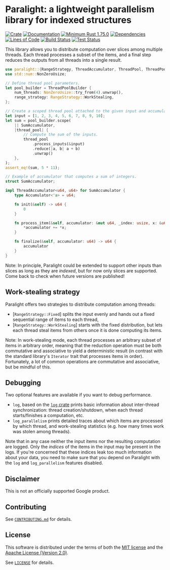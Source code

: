 # Paralight: a lightweight parallelism library for indexed structures

[![Crate](https://img.shields.io/crates/v/paralight.svg?logo=rust)](https://crates.io/crates/paralight)
[![Documentation](https://img.shields.io/docsrs/paralight?logo=rust)](https://docs.rs/paralight)
[![Minimum Rust 1.75.0](https://img.shields.io/badge/rust-1.75.0%2B-orange.svg?logo=rust)](https://releases.rs/docs/1.75.0/)
[![Dependencies](https://deps.rs/repo/github/gendx/paralight/status.svg)](https://deps.rs/repo/github/gendx/paralight)
[![Lines of Code](https://www.aschey.tech/tokei/github/gendx/paralight?category=code)](https://github.com/aschey/vercel-tokei)
[![Build Status](https://github.com/gendx/paralight/workflows/Build/badge.svg)](https://github.com/gendx/paralight/actions/workflows/build.yml)
[![Test Status](https://github.com/gendx/paralight/workflows/Tests/badge.svg)](https://github.com/gendx/paralight/actions/workflows/tests.yml)

This library allows you to distribute computation over slices among multiple
threads. Each thread processes a subset of the items, and a final step reduces
the outputs from all threads into a single result.

```rust
use paralight::{RangeStrategy, ThreadAccumulator, ThreadPool, ThreadPoolBuilder};
use std::num::NonZeroUsize;

// Define thread pool parameters.
let pool_builder = ThreadPoolBuilder {
    num_threads: NonZeroUsize::try_from(4).unwrap(),
    range_strategy: RangeStrategy::WorkStealing,
};

// Create a scoped thread pool attached to the given input and accumulator (see below).
let input = [1, 2, 3, 4, 5, 6, 7, 8, 9, 10];
let sum = pool_builder.scope(
    || SumAccumulator,
    |thread_pool| {
        // Compute the sum of the inputs.
        thread_pool
            .process_inputs(&input)
            .reduce(|a, b| a + b)
            .unwrap()
    },
);
assert_eq!(sum, 5 * 11);

// Example of accumulator that computes a sum of integers.
struct SumAccumulator;

impl ThreadAccumulator<u64, u64> for SumAccumulator {
    type Accumulator<'a> = u64;

    fn init(&self) -> u64 {
        0
    }

    fn process_item(&self, accumulator: &mut u64, _index: usize, x: &u64) {
        *accumulator += *x;
    }

    fn finalize(&self, accumulator: u64) -> u64 {
        accumulator
    }
}
```

Note: In principle, Paralight could be extended to support other inputs than
slices as long as they are *indexed*, but for now only slices are supported.
Come back to check when future versions are published!

## Work-stealing strategy

Paralight offers two strategies to distribute computation among threads:
- [`RangeStrategy::Fixed`] splits the input evenly and hands out a fixed
  sequential range of items to each thread,
- [`RangeStrategy::WorkStealing`] starts with the fixed distribution, but lets
  each thread steal items from others once it is done computing its items.

Note: In work-stealing mode, each thread processes an arbitrary subset of items
in arbitrary order, meaning that the reduction operation must be both
commutative and associative to yield a deterministic result (in contrast with
the standard library's `Iterator` trait that processes items in order).
Fortunately, a lot of common operations are commutative and associative, but be
mindful of this.

## Debugging

Two optional features are available if you want to debug performance.

- `log`, based on the [`log` crate](https://crates.io/crates/log) prints basic
  information about inter-thread synchronization: thread creation/shutdown, when
  each thread starts/finishes a computation, etc.
- `log_parallelism` prints detailed traces about which items are processed by
  which thread, and work-stealing statistics (e.g. how many times work was
  stolen among threads).

Note that in any case neither the input items nor the resulting computation are
logged. Only the _indices_ of the items in the input may be present in the logs.
If you're concerned that these indices leak too much information about your
data, you need to make sure that you depend on Paralight with the `log` and
`log_parallelism` features disabled.

## Disclaimer

This is not an officially supported Google product.

## Contributing

See [`CONTRIBUTING.md`](CONTRIBUTING.md) for details.

## License

This software is distributed under the terms of both the [MIT
license](LICENSE-MIT) and the [Apache License (Version 2.0)](LICENSE-APACHE).

See [`LICENSE`](LICENSE) for details.

